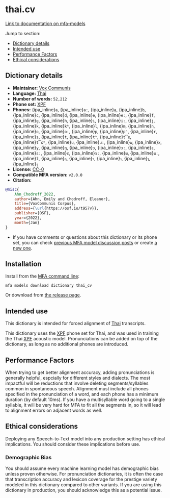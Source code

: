
# thai.cv

[Link to documentation on mfa-models](https://mfa-models.readthedocs.io/en/main/dictionary/thai_cv.html)

Jump to section:

- [Dictionary details](#dictionary-details)
- [Intended use](#intended-use)
- [Performance Factors](#performance-factors)
- [Ethical considerations](#ethical-considerations)

## Dictionary details

- **Maintainer:** [Vox Communis](https://osf.io/t957v/)
- **Language:** [Thai](https://en.wikipedia.org/wiki/Thai_language)
- **Number of words:** `52,212`
- **Phone set:** [XPF](https://github.com/CohenPr-XPF/XPF)
- **Phones:** {ipa_inline}`a`, {ipa_inline}`aː`, {ipa_inline}`a̯`, {ipa_inline}`b`, {ipa_inline}`c`, {ipa_inline}`d`, {ipa_inline}`e`, {ipa_inline}`eː`, {ipa_inline}`f`, {ipa_inline}`g`, {ipa_inline}`h`, {ipa_inline}`i`, {ipa_inline}`iː`, {ipa_inline}`j`, {ipa_inline}`k`, {ipa_inline}`kʰ`, {ipa_inline}`l`, {ipa_inline}`m`, {ipa_inline}`n`, {ipa_inline}`o`, {ipa_inline}`oː`, {ipa_inline}`p`, {ipa_inline}`pʰ`, {ipa_inline}`r`, {ipa_inline}`s`, {ipa_inline}`t`, {ipa_inline}`tʰ`, {ipa_inline}`t͡ɕ`, {ipa_inline}`t͡ɕʰ`, {ipa_inline}`u`, {ipa_inline}`uː`, {ipa_inline}`w`, {ipa_inline}`x`, {ipa_inline}`y`, {ipa_inline}`ŋ`, {ipa_inline}`ɔ`, {ipa_inline}`ɔː`, {ipa_inline}`ɛ`, {ipa_inline}`ɛː`, {ipa_inline}`ɤ`, {ipa_inline}`ɤː`, {ipa_inline}`ɯ`, {ipa_inline}`ɯː`, {ipa_inline}`ʔ`, {ipa_inline}`ฤ`, {ipa_inline}`ฯ`, {ipa_inline}`ำ`, {ipa_inline}`ๅ`, {ipa_inline}`ๆ`
- **License:** [CC-0](https://creativecommons.org/publicdomain/zero/1.0/)
- **Compatible MFA version:** `v2.0.0`
- **Citation:**

```bibtex
@misc{
	Ahn_Chodroff_2022,
	author={Ahn, Emily and Chodroff, Eleanor},
	title={VoxCommunis Corpus},
	address={\url{https://osf.io/t957v}},
	publisher={OSF},
	year={2022},
	month={Jan}
}
```

- If you have comments or questions about this dictionary or its phone set, you can check [previous MFA model discussion posts](https://github.com/MontrealCorpusTools/mfa-models/discussions?discussions_q=Thai+CV+dictionary+v2.0.0) or create [a new one](https://github.com/MontrealCorpusTools/mfa-models/discussions/new).

## Installation

Install from the [MFA command line](https://montreal-forced-aligner.readthedocs.io/en/latest/user_guide/models/index.html):

```
mfa models download dictionary thai_cv
```

Or download from [the release page](https://github.com/MontrealCorpusTools/mfa-models/releases/tag/dictionary-thai_cv-v2.0.0).

## Intended use

This dictionary is intended for forced alignment of [Thai](https://en.wikipedia.org/wiki/Thai_language) transcripts.

This dictionary uses the [XPF](https://github.com/CohenPr-XPF/XPF) phone set for Thai, and was used in training the Thai [XPF](https://github.com/CohenPr-XPF/XPF) acoustic model.
Pronunciations can be added on top of the dictionary, as long as no additional phones are introduced.

## Performance Factors

When trying to get better alignment accuracy, adding pronunciations is generally helpful, espcially for different styles and dialects.  The most impactful will be reductions that
involve deleting segments/syllables common in spontaneous speech.  Alignment must include all phones specified in the pronunciation of a word, and each phone has
a minimum duration (by default 10ms). If you have a multisyllable word going to a single syllable, it will be very hard for MFA to fit all the segments in,
so it will lead to alignment errors on adjacent words as well.

## Ethical considerations

Deploying any Speech-to-Text model into any production setting has ethical implications. You should consider these implications before use.

### Demographic Bias

You should assume every machine learning model has demographic bias unless proven otherwise.
For pronunciation dictionaries, it is often the case that transcription accuracy and lexicon coverage for the prestige variety modeled in this dictionary compared to other variants.
If you are using this dictionary in production, you should acknowledge this as a potential issue.
